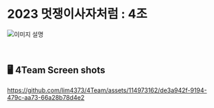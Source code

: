 # **2023 멋쟁이사자처럼 : 4조**

![이미지 설명](https://github.com/lim4373/4Team/assets/114973162/e3f276a7-084b-45a6-8baa-0ea7d062b6a0)




<br>

## 🖥️ **4Team Screen shots**

https://github.com/lim4373/4Team/assets/114973162/de3a942f-9194-479c-aa73-66a28b78d4e2
<br>




